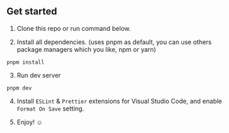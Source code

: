 ## Get started

1. Clone this repo or run command below.

2. Install all dependencies. (uses pnpm as default, you can use others package managers which you like, npm or yarn)

```
pnpm install
```

3. Run dev server

```
pnpm dev
```

4. Install `ESLint` & `Prettier` extensions for Visual Studio Code, and enable `Format On Save` setting.

5. Enjoy! ☺
